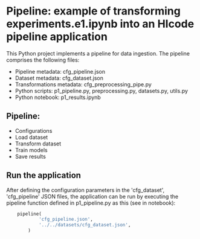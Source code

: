 # Pipeline: example of transforming experiments.e1.ipynb into an HIcode pipeline application

This Python project implements a pipeline for data ingestion. The pipeline comprises the following files:
* Pipeline metadata: cfg_pipeline.json
* Dataset metadata: cfg_dataset.json
* Transformations metadata: cfg_preprocessing_pipe.py
* Python scripts: p1_pipeline.py, preprocessing.py, datasets.py, utils.py
* Python notebook: p1_results.ipynb

## Pipeline:
- Configurations
- Load dataset
- Transform dataset
- Train models
- Save results


## Run the application

After defining the configuration parameters in the 'cfg_dataset', 'cfg_pipeline' JSON files, the application can be run by executing the pipeline function defined in p1_pipeline.py as this (see in notebook):
````python
    pipeline(
            'cfg_pipeline.json',
            '../../datasets/cfg_dataset.json',
        )
